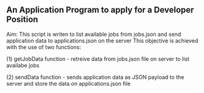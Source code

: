 ## An Application Program to apply for a Developer Position

Aim: This script is writen to list available jobs from jobs.json and send application data to applications.json on the server
This objective is achieved with the use of two functions:

(1) getJobData function - retreive data from jobs.json file on server to list availabe jobs 

(2) sendData function - sends application data as JSON payload to the server and store the data on applications.json file 
